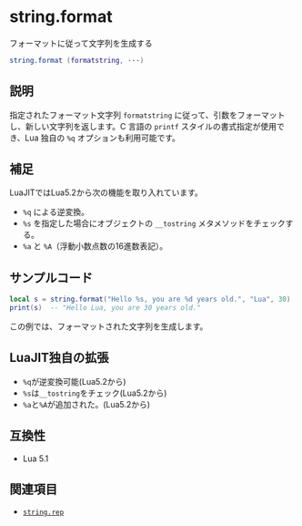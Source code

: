 # string.format

フォーマットに従って文字列を生成する

```lua
string.format (formatstring, ···)
```

## 説明

指定されたフォーマット文字列 `formatstring` に従って、引数をフォーマットし、新しい文字列を返します。C 言語の `printf` スタイルの書式指定が使用でき、Lua 独自の `%q` オプションも利用可能です。

## 補足

LuaJITではLua5.2から次の機能を取り入れています。

- `%q` による逆変換。
- `%s` を指定した場合にオブジェクトの `__tostring` メタメソッドをチェックする。
- `%a` と `%A`（浮動小数点数の16進数表記）。

## サンプルコード

```lua
local s = string.format("Hello %s, you are %d years old.", "Lua", 30)
print(s)  -- "Hello Lua, you are 30 years old."
```

この例では、フォーマットされた文字列を生成します。

## LuaJIT独自の拡張

- `%q`が逆変換可能(Lua5.2から)
- `%s`は`__tostring`をチェック(Lua5.2から)
- `%a`と`%A`が追加された。(Lua5.2から)

## 互換性

- Lua 5.1

## 関連項目

- [`string.rep`](rep.md)